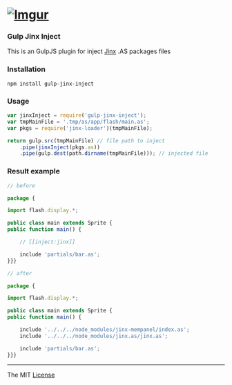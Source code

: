 # [![Imgur](http://i.imgur.com/FHjshUv.png)](https://github.com/webcaetano/jinx)

### Gulp Jinx Inject

This is an GulpJS plugin for inject [Jinx](https://github.com/webcaetano/jinx) .AS packages files

### Installation

```
npm install gulp-jinx-inject
```

### Usage 

```javascript
var jinxInject = require('gulp-jinx-inject');
var tmpMainFile = '.tmp/as/app/flash/main.as';
var pkgs = require('jinx-loader')(tmpMainFile);

return gulp.src(tmpMainFile) // file path to inject
	.pipe(jinxInject(pkgs.as))
	.pipe(gulp.dest(path.dirname(tmpMainFile))); // injected file
```

### Result example
```javascript
// before 

package {

import flash.display.*;

public class main extends Sprite {
public function main() {

	// [[inject:jinx]]

	include 'partials/bar.as';
}}}

// after

package {

import flash.display.*;

public class main extends Sprite {
public function main() {

	include '../../../node_modules/jinx-mempanel/index.as';
 	include '../../../node_modules/jinx.as/jinx.as';

	include 'partials/bar.as';
}}}
```


---------------------------------

The MIT [License](https://raw.githubusercontent.com/webcaetano/gulp-jinx-inject/master/LICENSE.md)
